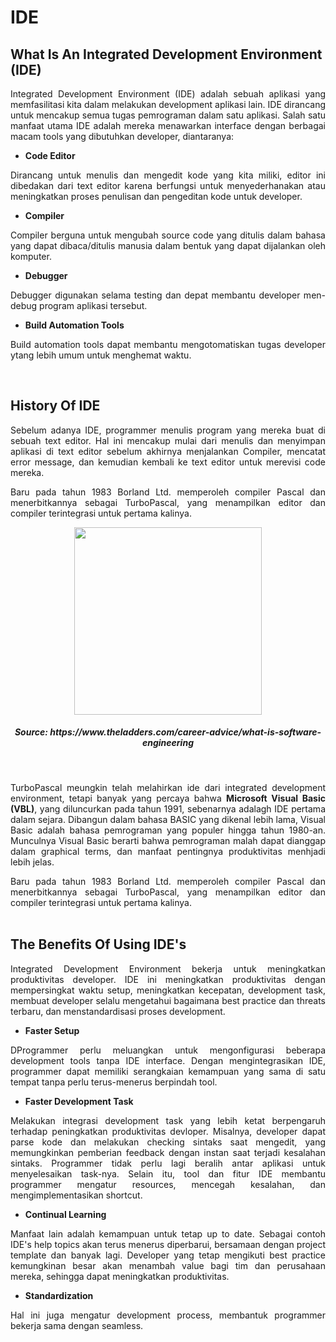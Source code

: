 # IDE

## What Is An Integrated Development Environment (IDE)
<p align="justify">
Integrated Development Environment (IDE) adalah sebuah aplikasi yang memfasilitasi kita dalam melakukan development aplikasi lain. IDE dirancang untuk mencakup semua tugas pemrograman dalam satu aplikasi. Salah satu manfaat utama IDE adalah mereka menawarkan interface dengan berbagai macam tools yang dibutuhkan developer, diantaranya:</p>

- <strong>Code Editor</strong>
<p align="justify">
Dirancang untuk menulis dan mengedit kode yang kita miliki, editor ini dibedakan dari text editor karena berfungsi untuk menyederhanakan atau meningkatkan proses penulisan dan pengeditan kode untuk developer.</p>

- <strong>Compiler</strong>
<p align="justify">
Compiler berguna untuk mengubah source code yang ditulis dalam bahasa yang dapat dibaca/ditulis manusia dalam bentuk yang dapat dijalankan oleh komputer.</p>

- <strong>Debugger</strong>
<p align="justify">
Debugger digunakan selama testing dan depat membantu developer men-debug program aplikasi tersebut.</p>

- <strong>Build Automation Tools</strong>
<p align="justify">
Build automation tools dapat membantu mengotomatiskan tugas developer ytang lebih umum untuk menghemat waktu.</p><br>

## History Of IDE
<p align="justify">
Sebelum adanya IDE, programmer menulis program yang mereka buat di sebuah text editor. Hal ini mencakup mulai dari menulis dan menyimpan aplikasi di text editor sebelum akhirnya menjalankan Compiler, mencatat error message, dan kemudian kembali ke text editor untuk merevisi code mereka.<br>

<p align="justify">
Baru pada tahun 1983 Borland Ltd. memperoleh compiler Pascal dan menerbitkannya sebagai TurboPascal, yang menampilkan editor dan compiler terintegrasi untuk pertama kalinya.<br>

<p align="center">
<img height="300rm" align="center" src="https://github.com/Ouroboros-Tech/modul-pembelajaran/blob/main/image/image%201.jpg"> <h5 align="center">Source: https://www.theladders.com/career-advice/what-is-software-engineering</h5><br>

<p align="justify">
TurboPascal meungkin telah melahirkan ide dari integrated development environment, tetapi banyak yang percaya bahwa <strong>Microsoft Visual Basic (VBL)</strong>, yang diluncurkan pada tahun 1991, sebenarnya adalagh IDE pertama dalam sejara. Dibangun dalam bahasa BASIC yang dikenal lebih lama, Visual Basic adalah bahasa pemrograman yang populer hingga tahun 1980-an. Munculnya Visual Basic berarti bahwa pemrograman malah dapat dianggap dalam graphical terms, dan manfaat pentingnya produktivitas menhjadi lebih jelas.<br>

<p align="justify">
Baru pada tahun 1983 Borland Ltd. memperoleh compiler Pascal dan menerbitkannya sebagai TurboPascal, yang menampilkan editor dan compiler terintegrasi untuk pertama kalinya.<br><br>
  
## The Benefits Of Using IDE's
<p align="justify">
Integrated Development Environment bekerja untuk meningkatkan produktivitas developer. IDE ini meningkatkan produktivitas dengan mempersingkat waktu setup, meningkatkan kecepatan, development task, membuat developer selalu mengetahui bagaimana best practice dan threats terbaru, dan menstandardisasi proses development.</p>

- <strong>Faster Setup</strong>
<p align="justify">
DProgrammer perlu meluangkan untuk mengonfigurasi beberapa development tools tanpa IDE interface. Dengan mengintegrasikan IDE, programmer dapat memiliki serangkaian kemampuan yang sama di satu tempat tanpa perlu terus-menerus berpindah tool.</p>

- <strong>Faster Development Task</strong>
<p align="justify">
Melakukan integrasi development task yang lebih ketat berpengaruh terhadap peningkatkan produktivitas devloper. Misalnya, developer dapat parse kode dan melakukan checking sintaks saat mengedit, yang memungkinkan pemberian feedback dengan instan saat terjadi kesalahan sintaks. Programmer tidak perlu lagi beralih antar aplikasi untuk menyelesaikan task-nya. Selain itu, tool dan fitur IDE membantu programmer mengatur resources, mencegah kesalahan, dan mengimplementasikan shortcut.</p>

- <strong>Continual Learning</strong>
<p align="justify">
Manfaat lain adalah kemampuan untuk tetap up to date. Sebagai contoh IDE's help topics akan terus menerus diperbarui, bersamaan dengan project template dan banyak lagi. Developer yang tetap mengikuti best practice kemungkinan besar akan menambah value bagi tim dan perusahaan mereka, sehingga dapat meningkatkan produktivitas.</p>

- <strong>Standardization</strong>
<p align="justify">
Hal ini juga mengatur development process, membantuk programmer bekerja sama dengan seamless.</p><br>
